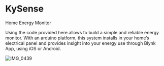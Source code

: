 # KySense
Home Energy Monitor

Using the code provided here allows to build a simple and reliable energy monitor. With an arduino platform, this system installs in your home’s electrical panel and provides insight into your energy use through Blynk App, using iOS or Android.

![IMG_0439](https://user-images.githubusercontent.com/49888646/56552694-acf4ee00-6551-11e9-861a-4231fe26d220.PNG)
